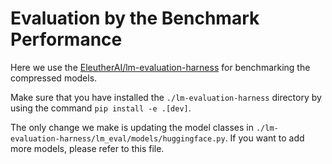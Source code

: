 # Evaluation by the Benchmark Performance

Here we use the [EleutherAI/lm-evaluation-harness](https://github.com/EleutherAI/lm-evaluation-harness) for benchmarking the compressed models.

Make sure that you have installed the `./lm-evaluation-harness` directory by using the command `pip install -e .[dev]`.

The only change we make is updating the model classes in `./lm-evaluation-harness/lm_eval/models/huggingface.py`. If you want to add more models, please refer to this file.
